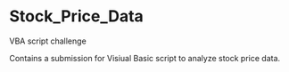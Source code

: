 # Stock_Price_Data
VBA script challenge

Contains a submission for Visiual Basic script to analyze stock price data.
